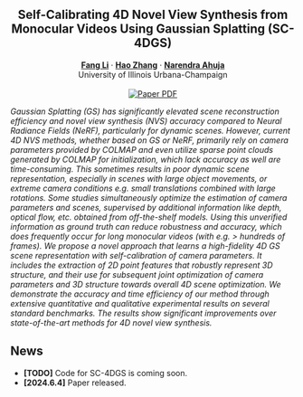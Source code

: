 <p align="center">

  <h2 align="center">Self-Calibrating 4D Novel View Synthesis from Monocular Videos Using Gaussian Splatting (SC-4DGS)</h2>
  <p align="center">
    <a href="https://fangli333.github.io/"><strong>Fang Li</strong></a>
    ·  
    <a href="https://haoz19.github.io/"><strong>Hao Zhang</strong></a>
    ·
    <a href="https://vision.ai.illinois.edu/narendra-ahuja/"><strong>Narendra Ahuja</strong></a>
    <br>
    University of Illinois Urbana-Champaign
    <br>
    </br>
        <a href="https://arxiv.org/abs/2406.01042">
        <img src='https://img.shields.io/badge/arXiv-SC--4DGS-green' alt='Paper PDF'>
        </a>
        
<!--         <a href='https://boese0601.github.io/magicpose4d/'>
        <img src='https://img.shields.io/badge/Project_Page-MagicPose4D-blue' alt='Project Page'></a> -->

</p>

*Gaussian Splatting (GS) has significantly elevated scene reconstruction efficiency and novel view synthesis (NVS) accuracy compared to Neural Radiance Fields (NeRF), particularly for dynamic scenes. However, current 4D NVS methods, whether based on GS or NeRF, primarily rely on camera parameters provided by COLMAP and even utilize sparse point clouds generated by COLMAP for initialization, which lack accuracy as well are time-consuming. This sometimes results in poor dynamic scene representation, especially in scenes with large object movements, or extreme camera conditions e.g. small translations combined with large rotations. Some studies simultaneously optimize the estimation of camera parameters and scenes, supervised by additional information like depth, optical flow, etc. obtained from off-the-shelf models. Using this unverified information as ground truth can reduce robustness and accuracy, which does frequently occur for long monocular videos (with e.g. > hundreds of frames). We propose a novel approach that learns a high-fidelity 4D GS scene representation with self-calibration of camera parameters. It includes the extraction of 2D point features that robustly represent 3D structure, and their use for subsequent joint optimization of camera parameters and 3D structure towards overall 4D scene optimization. We demonstrate the accuracy and time efficiency of our method through extensive quantitative and qualitative experimental results on several standard benchmarks. The results show significant improvements over state-of-the-art methods for 4D novel view synthesis.*

## News
* **[TODO]** Code for SC-4DGS is coming soon.
* **[2024.6.4]** Paper released.

